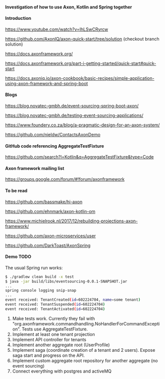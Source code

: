 #### Investigation of how to use Axon, Kotlin and Spring together

#### Introduction
https://www.youtube.com/watch?v=IhLSwCRyrcw

https://github.com/AxonIQ/axon-quick-start/tree/solution (checkout branch solution)

https://docs.axonframework.org/

https://docs.axonframework.org/part-i-getting-started/quick-start#quick-start

https://docs.axoniq.io/axon-cookbook/basic-recipes/simple-application-using-axon-framework-and-spring-boot


#### Blogs
https://blog.novatec-gmbh.de/event-sourcing-spring-boot-axon/

https://blog.novatec-gmbh.de/testing-event-sourcing-applications/

https://www.foundery.co.za/blog/a-pragmatic-design-for-an-axon-system/

https://github.com/nieldw/ContactsAxonDemo

#### GitHub code referencing AggregateTestFixture
https://github.com/search?l=Kotlin&q=AggregateTestFixture&type=Code


#### Axon framework mailing list
https://groups.google.com/forum/#!forum/axonframework


#### To be read
https://github.com/bassmake/hi-axon

https://github.com/ehnmark/axon-kotlin-om

https://www.michielrook.nl/2017/12/rebuilding-projections-axon-framework/

https://github.com/axon-microservices/user

https://github.com/DarkToast/AxonSpring


#### Demo TODO

The usual Spring run works:
```bash
$ ./gradlew clean build -x test
$ java -jar build/libs/eventsourcing-0.0.1-SNAPSHOT.jar
...
spring console logging snip-snap
...
event received: TenantCreated(id=602224704, name=some tenant)
event received: TenantSuspended(id=602224704)
event received: TenantActivated(id=602224704)
```

1. Make tests work. Currently they fail with "org.axonframework.commandhandling.NoHandlerForCommandException". Tests use AggregateTestFixture.
2. Implement at least one tenant projection
3. Implement API controller for tenants
4. Implement another aggregate root (UserProfile)
5. Implement saga (coordinate creation of a tenant and 2 users). Expose saga start and progress on the API.
6. Implement custom aggregate root repository for another aggregate (no event sourcing)
7. Connect everything with postgres and activeMQ